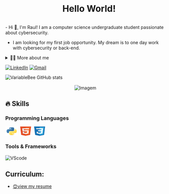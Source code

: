 <!--título-->
<div id="user-content-toc">
  <ul align="center">
    <summary><h1 style="display: inline-block">Hello World!</h1></summary>
</div>

<!-- Presentation -->
<p>
  - Hi 👋, I'm Raul! I am a computer science undergraduate student passionate about cybersecurity.

  - I am looking for my first job opportunity. My dream is to one day work with cybersecurity or back-end.
</p>

<!-- Dropdown -->
<details>
  <summary>👨‍🦱 More about me</summary>

  - 💬 I am 20 years old, currently living in Brazil. I do not yet have significant experience, but I have completed a project using CSS and HTML. Currently, I am focusing on learning Python.

  - 🥇 Despite my limited experience, I make up for it with my effort and dedication to continuously improve and achieve my goals!!
    </details>
    
<!-- Links -->
[![LinkedIn](https://img.shields.io/badge/LinkedIn-0077B5?style=for-the-badge&logo=linkedin&logoColor=white)](https://www.linkedin.com/in/raul-menezes-98424927a)
[![Gmail](https://img.shields.io/badge/Gmail-D14836?style=for-the-badge&logo=gmail&logoColor=white)](mailto:raulcarneirotorres@gmail.com)

<!-- GithubStats -->
![VariableBee GitHub stats](https://github-readme-stats.vercel.app/api?username=Raul-net&show_icons=true&theme=midnight-purple)

<!-- GIF -->
<p align="center">
  <img align="center" src="https://64.media.tumblr.com/ab12698fc5cd6d3f02b510e2f56c451e/tumblr_pza47t6JSC1s26zs1o1_540.gifv" alt="Imagem" width="700" height="250" >
</p>

## 🔥 Skills
<!-- Skills: Programming Languages -->
  <div style="flex-basis: 48%;">
  <h3>Programming Languages</h3>
   <img align="center" alt="Python" height="30" width="40" src="https://raw.githubusercontent.com/devicons/devicon/master/icons/python/python-original.svg">
   <img align="center" alt="HTML" height="30" width="40" src="https://raw.githubusercontent.com/devicons/devicon/master/icons/html5/html5-original.svg">
   <img align="center" alt="CSS" height="30" width="40" src="https://raw.githubusercontent.com/devicons/devicon/master/icons/css3/css3-original.svg">
    </div>

<!-- Skills: Tools & Frameworks -->
  <div style="flex-basis: 48%;">
    <h3>Tools & Frameworks</h3>
    <img align="center" alt="VScode" height="30" width="40" src="https://cdn.jsdelivr.net/gh/devicons/devicon/icons/vscode/vscode-original.svg">
  </div>

  <!-- curriculum -->
## Curriculum:
- [😊view my resume](https://github.com/user-attachments/files/19969136/curriculo.9.pdf)

    
